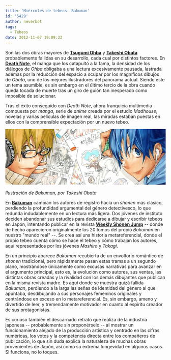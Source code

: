 ```yaml
---
title: 'Miércoles de tebeos: Bakuman'
id: '5429'
author: neverbot
tags:
  - Tebeos
date: 2012-11-07 19:09:23
---
```


Son las dos obras mayores de **[Tsugumi Ohba](http://en.wikipedia.org/wiki/Tsugumi_Ohba)** y **[Takeshi Obata](http://en.wikipedia.org/wiki/Takeshi_Obata)** probablemente fallidas en su desarrollo, cada cual por distintos factores. En [**Death Note**](http://en.wikipedia.org/wiki/Death_Note), el manga que los catapultó a la fama, la densidad de los diálogos de _Ohba_ obligaba a una lectura excesivamente pausada, lastrada ademas por la reducción del espacio a ocupar por los magníficos dibujos de _Obata_, uno de los mejores ilustradores del panorama actual. Siendo este un tema asumible, es sin embargo en el último tercio de la obra cuando queda tocada de muerte tras un giro de guión tan inesperado como imposible de solucionar.

Tras el éxito conseguido con _Death Note_, ahora franquicia multimedia compuesta por _manga_, serie de _anime_ creada por el estudio _Madhouse_, novelas y varias películas de imagen real, las miradas estaban puestas en ellos con la comprensible expectación por un nuevo tebeo.

 [![](./miercoles-de-tebeos-bakuman/bakuman_ohba_obata.jpg "Bakuman, de Tsugumi Ohba y Takeshi Obata")](./bakuman_ohba_obata.jpg)

_Ilustración de Bakuman, por Takeshi Obata_

En [**Bakuman**](http://en.wikipedia.org/wiki/Bakuman) cambian los autores de registro hacia un _shonen_ más clásico, perdiendo la profundidad argumental del género detectivesco, lo que redunda indudablemente en un lectura más ligera. Dos jóvenes de instituto deciden abandonar sus estudios para dedicarse a dibujar y escribir tebeos en Japón, intentando publicar en la revista [**Weekly Shonen Jump**](http://en.wikipedia.org/wiki/Weekly_Sh%C5%8Dnen_Jump) -- donde de hecho aparecieron originalmente los 20 tomos del propio _Bakuman_ en nuestro "mundo real" --. Se crea así una historia metareferencial, donde el propio tebeo cuenta cómo se hace el tebeo y cómo trabajan los autores, aquí representados por los jóvenes _Mashiro_ y _Takagi_.

En un principio aparece _Bakuman_ recubierta de un envoltorio romántico de _shonen_ tradicional, pero rápidamente pasan estas tramas a un segundo plano, mostrándose únicamente como excusas narrativas para avanzar en el argumento principal, esto es, la evolución como autores, sus ventas, las distintas obras creadas y la rivalidad con los demás dibujantes que publican en la misma revista madre. Es aquí donde se muestra quizá fallida _Bakuman_, perdiendo a la larga las señas de identidad del género al que apuntaba, desdibujando a sus personajes femeninos originales y centrándose en exceso en lo metareferencial. Es, sin embargo, ameno y divertido de leer, y tremendamente motivador en cuanto al espíritu creador de sus protagonistas.

Es curioso también el descarnado retrato que realiza de la industria japonesa -- probablemente sin proponérselo -- al mostrar  un funcionamiento alejado de la producción artística y centrado en las cifras numéricas, los votos y la competencia directa entre los compañeros de publicación, lo que sin duda explica la naturaleza de muchas obras provenientes de Japón, así como su extrema longevidad en algunos casos. Si funciona, no lo toques.